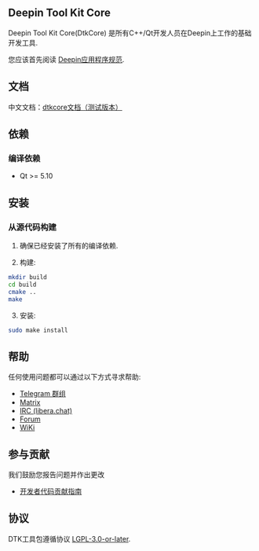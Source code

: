 ## Deepin Tool Kit Core

Deepin Tool Kit Core(DtkCore) 是所有C++/Qt开发人员在Deepin上工作的基础开发工具.

您应该首先阅读 <a href=docs/Specification.md>Deepin应用程序规范</a>.

## 文档

中文文档：[dtkcore文档（测试版本）](https://linuxdeepin.github.io/dtkcore/index.html)

## 依赖

### 编译依赖

* Qt >= 5.10

## 安装

### 从源代码构建

1. 确保已经安装了所有的编译依赖.

2. 构建:

```bash
mkdir build
cd build
cmake ..
make
```

3. 安装:

```bash
sudo make install
```

## 帮助

任何使用问题都可以通过以下方式寻求帮助:

* [Telegram 群组](https://t.me/deepin)
* [Matrix](https://matrix.to/#/#deepin-community:matrix.org)
* [IRC (libera.chat)](https://web.libera.chat/#deepin-community)
* [Forum](https://bbs.deepin.org)
* [WiKi](https://wiki.deepin.org/)

## 参与贡献

我们鼓励您报告问题并作出更改

* [开发者代码贡献指南](https://github.com/linuxdeepin/developer-center/wiki/Contribution-Guidelines-for-Developers)

## 协议

DTK工具包遵循协议 [LGPL-3.0-or-later](LICENSE).
